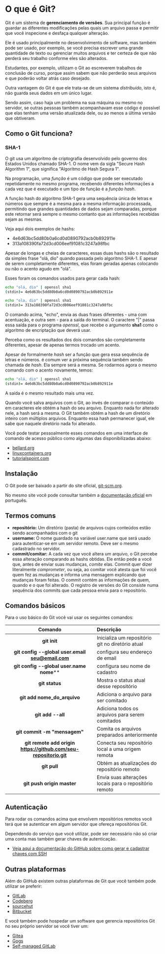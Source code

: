 # O que é Git?

Git é um sistema de **gerenciamento de versões**. Sua principal função é guardar as diferentes modificações pelas quais um arquivo passa e permitir que você inspecione e desfaça qualquer alteração.

Ele é usado principalmente no desenvolvimento de software, mas também pode ser usado, por exemplo, se você precisa escrever uma grande quantidade de texto ou gerenciar muitos arquivos e ter certeza de que não perderá seu trabalho conforme eles são alterados.

Estudantes, por exemplo, utilizam o Git ao escreverem trabalhos de conclusão de curso, porque assim sabem que não perderão seus arquivos e que poderão voltar atrás caso desejado.

Outra vantagem do Git é que ele trata-se de um sistema *distribuído*, isto é, não guarda seus dados em um único lugar.

Sendo assim, caso haja um problema na sua máquina ou mesmo no servidor, se outras pessoas também acompanhavam esse código é possível que elas tenham uma versão atualizada dele, ou ao menos a última versão que obtiveram.

## Como o Git funciona?

### SHA-1

O git usa um algoritmo de criptografia desenvolvido pelo governo dos Estados Unidos chamado SHA-1. O nome vem da sigla "Secure Hash Algorithm 1", que significa "Algoritmo de Hash Segura 1".

Na programação, uma *função* é um código que pode ser executado repetidamente no mesmo programa, recebendo diferentes informações a cada vez que é executado e um tipo de função é a *função hash*.

A função hash do algoritmo SHA-1 gera uma sequência única de letras e números que sempre é a mesma para a mesma informação processada, permitindo que grandes quantidades de dados sejam comparadas, porque este retornar será sempre o mesmo contanto que as informações recebidas sejam as mesmas.

Veja aqui dois exemplos de hashs:

* 4e6d63bc5dd80b0a6cd0d0890792acb0b892911e
* 313a108390fa72d3cd006eef91081c3247a98fbc

Apesar de longas e cheias de caracteres, essas duas hashs são o resultado da simples frase "olá, dio" quando passada pelo algoritmo SHA-1. E apesar de serem completamente diferentes, elas foram geradas apenas colocando ou não o acento agudo em "olá".

Esses foram os comandos usados para gerar cada hash:

```sh
echo "olá, dio" | openssl sha1
(stdin)= 4e6d63bc5dd80b0a6cd0d0890792acb0b892911e

echo "ola, dio" | openssl sha1
(stdin)= 313a108390fa72d3cd006eef91081c3247a98fbc
```

O comando acima, "echo", envia as duas frases diferentes - uma com acentuação, e outra sem - para a saída do terminal. O caractere "|" passa essa saída para o programa *openssl*, que recebe o argumento **sha1** como o algoritmo de encriptação que deverá usar.

Perceba como os resultados dos dois comandos são completamente diferentes, apesar de apenas termos trocado um acento.

Apesar de formalmente *hash* ser a função que gera essa sequência de letras e números. é comum ver a próxima sequência também sendo chamada de *hash*. Ela sempre será a mesma. Se rodarmos agora o mesmo comando com o acento novamente, temos:

```sh
echo "olá, dio" | openssl sha1
(stdin)= 4e6d63bc5dd80b0a6cd0d0890792acb0b892911e
```

A saída é o mesmo resultado mais uma vez.

Quando você salva arquivos com o Git, ao invés de comparar o conteúdo em caracteres ele obtém a hash do seu arquivo. Enquanto nada for alterado nele, a hash será a mesma. O Git também obtém a hash de um diretório inteiro com múltiplos arquivos. Enquanto essa hash permanecer igual, ele sabe que naquele diretório nada foi alterado.

Você pode testar pessoalmente esses comandos em uma interface de comando de acesso público como algumas das disponibilizadas abaixo:

* [bellard.org](https://bellard.org/jslinux/)
* [linuxcontainers.org](https://linuxcontainers.org/lxd/try-it/)
* [tutorialspoint.com](https://www.tutorialspoint.com/unix_terminal_online.php)

## Instalação

O Git pode ser baixado a partir do site oficial, [git-scm.org](http://git-scm.com/downloads).

No mesmo site você pode consultar também a [documentação oficial](https://git-scm.com/docs/git/pt_BR) em português.

## Termos comuns

* **repositório:** Um diretório (pasta) de arquivos cujos conteúdos estão sendo acompanhados com o git
* **username:** O nome guardado na variável user.name que será usado para autenticar-se em um servidor remoto. Deve ser o mesmo cadastrado no servidor.
* **commit/comitar:** A cada vez que você altera um arquivo, o Git percebe essa alteração comparando as hashs obtidas. Ele então pede a você que, antes de enviar suas mudanças, *comite* elas. Commit quer dizer literalmente *comprometer*, ou seja, ao comitar você atesta que foi você quem fez as mudanças e informa uma mensagem explicando que mudanças foram feitas. O commit contém as informações de quem, quando e o que foi alterado. O registro de versões do Git consiste numa sequência dos commits que cada pessoa envia para o repositório.

## Comandos básicos

Para o uso básico do Git você vai usar os seguintes comandos:

| Comando                                                          | Descrição                                              |
|:----------------------------------------------------------------:|:------------------------------------------------------ |
| **git init**                                                     | Inicializa um repositório git no diretório atual       |
| **git config --global user.email seu@email.com**                 | configura seu endereço de email                        |
| **git config --global user.name nome****                         | configura seu nome de cadastro                         |
| **git status**                                                   | Mostra o status atual desse repositório                |
| **git add nome_do_arquivo**                                      | Adiciona o arquivo para ser comitado                   |
| **git add --all**                                                | Adiciona todos os arquivos para serem comitados        |
| **git commit -m "mensagem"**                                     | Comita os arquivos preparados anteriormente            |
| **git remote add origin https://github.com/seu-repositorio.git** | Conecta seu repositório local a uma origem remota      |
| **git pull**                                                     | Obtém as atualizações do repositório remoto            |
| **git push origin master**                                       | Envia suas alterações locais para o repositório remoto |

## Autenticação

Para rodar os comandos acima que envolvem repositórios remotos você terá que se autenticar em algum servidor que ofereça repositórios Git.

Dependendo do serviço que você utilizar, pode ser necessário não só criar uma conta mas também gerar chaves de autenticação.

- [Veja aqui a documentação do GitHub sobre como gerar e cadastrar chaves com SSH](https://docs.github.com/pt/authentication/connecting-to-github-with-ssh)

## Outras plataformas

Além do GitHub existem outras plataformas de Git que você também pode utilizar se preferir:

- [GitLab](https://gitlab.com/explore/projects/trending)
- [Codeberg](https://codeberg.org/)
- [sourcehut](https://sourcehut.org/)
- [Bitbucket](https://bitbucket.org/)

E você também pode hospedar um software que gerencia repositórios Git no seu próprio servidor se você tiver um:

- [Gitea](https://gitea.com)
- [Gogs](https://gogs.io/)
- [Self-managed GitLab](https://about.gitlab.com/install/)
